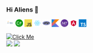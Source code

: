 ### Hi Aliens 👋

<code><img height="20" src="https://raw.githubusercontent.com/github/explore/80688e429a7d4ef2fca1e82350fe8e3517d3494d/topics/java/java.png"></code>
<code><img height="20" src="https://raw.githubusercontent.com/github/explore/80688e429a7d4ef2fca1e82350fe8e3517d3494d/topics/csharp/csharp.png"></code>
<code><img height="20" src="https://raw.githubusercontent.com/github/explore/80688e429a7d4ef2fca1e82350fe8e3517d3494d/topics/javascript/javascript.png"></code>
<code><img height="20" src="https://raw.githubusercontent.com/github/explore/80688e429a7d4ef2fca1e82350fe8e3517d3494d/topics/react/react.png"></code>
<code><img height="20" src="https://raw.githubusercontent.com/github/explore/80688e429a7d4ef2fca1e82350fe8e3517d3494d/topics/php/php.png"></code>
<code><img height="20" src="https://raw.githubusercontent.com/github/explore/80688e429a7d4ef2fca1e82350fe8e3517d3494d/topics/kotlin/kotlin.png"></code>
<code><img height="20" src="https://raw.githubusercontent.com/github/explore/80688e429a7d4ef2fca1e82350fe8e3517d3494d/topics/dotnet/dotnet.png"></code>
<code><img height="20" src="https://raw.githubusercontent.com/github/explore/80688e429a7d4ef2fca1e82350fe8e3517d3494d/topics/angular/angular.png"></code>
<code><img height="20" src="https://raw.githubusercontent.com/github/explore/80688e429a7d4ef2fca1e82350fe8e3517d3494d/topics/typescript/typescript.png"></code>

<div class="half" style="display:flex; align-items:center">
  <a href="https://github.com/victorsingha"><img src="https://icons8.com/l/animations/images/Sleeping_cat.gif"></img></a>
   <a href="https://victorsingha.github.io/portfolio/">Click Me</a>
</div>


<div class="half">
  <a href="https://github.com/victorsingha"><img src="https://github-readme-stats.vercel.app/api?username=victorsingha&&show_icons=true&title_color=#0366dd&icon_color=111827&text_color=daf7dc&bg_color=fafafa&hide_border=false" height="230"></img></a>
  <a href="https://github.com/victorsingha"><img src="https://github-readme-stats.vercel.app/api/top-langs/?username=victorsingha&hide=Objective-C,shell,swift&title_color=#0366dd&icon_color=34D399&text_color=F9FAFB&bg_color=111827&hide_border=true" height="230"></img></a>
</div>
<!--
<a href="https://github.com/victorsingha"><img src="https://activity-graph.herokuapp.com/graph?username=victorsingha&&title_color=ff6d00&icon_color=ff6d00&text_color=000000&bg_color=fafafa&hide_border=true"></img></a>

**victorsingha/victorsingha** is a ✨ _special_ ✨ repository because its `README.md` (this file) appears on your GitHub profile.
![victorsingha](https://github-readme-stats.vercel.app/api?username=victorsingha&&show_icons=true&title_color=ffffff&icon_color=bb2acf&text_color=daf7dc&bg_color=151515)

Here are some ideas to get you started:

- 🔭 I’m currently working on ...
- 🌱 I’m currently learning ...
- 👯 I’m looking to collaborate on ...
- 🤔 I’m looking for help with ...
- 💬 Ask me about ...
- 📫 How to reach me: ...
- 😄 Pronouns: ...
- ⚡ Fun fact: ...
-->
